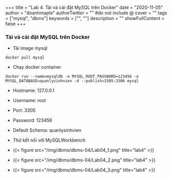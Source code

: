 +++
title = "Lab 4. Tải và cài đặt MySQL trên Docker"
date = "2020-11-05"
author = "doanhmaple"
authorTwitter = "" #do not include @
cover = ""
tags = ["mysql", "dbms"]
keywords = ["", ""]
description = ""
showFullContent = false
+++

### Tải và cài đặt MySQL trên Docker
- Tải image mysql
```
docker pull mysql
```

- Chạy docker container
```
docker run --name=mysqldb -e MYSQL_ROOT_PASSWORD=123456 -e MYSQL_DATABASE=quanlysinhvien -d --publish=3305:3306 mysql
```

- Hostname: 127.0.0.1
- Username: root
- Port: 3305
- Password: 123456
- Default Schema: quanlysinhvien

- Thử kết nối với MySQLWorkbench
- {{< figure src="/img/dbms/dbms-04/Lab04_1.png" title="lab4" >}}
- {{< figure src="/img/dbms/dbms-04/Lab04_2.png" title="lab4" >}}
- {{< figure src="/img/dbms/dbms-04/Lab04_3.png" title="lab4" >}}